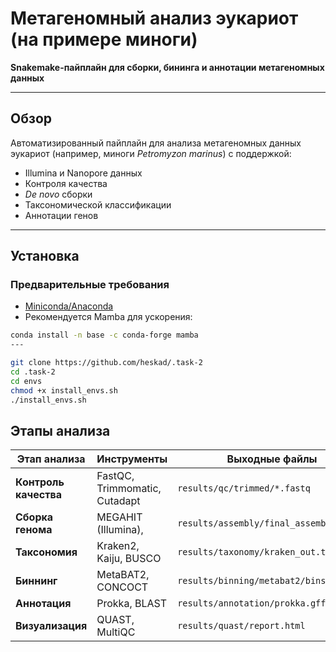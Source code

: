 #  Метагеномный анализ эукариот (на примере миноги)

**Snakemake-пайплайн для сборки, бининга и аннотации метагеномных данных**

---

## Обзор
Автоматизированный пайплайн для анализа метагеномных данных эукариот (например, миноги *Petromyzon marinus*) с поддержкой:
- Illumina и Nanopore данных
- Контроля качества
- *De novo* сборки
- Таксономической классификации
- Аннотации генов

---

## Установка

### Предварительные требования
- [Miniconda/Anaconda](https://docs.conda.io/projects/conda/en/latest/user-guide/install/)
- Рекомендуется Mamba для ускорения:

```bash
conda install -n base -c conda-forge mamba
---

git clone https://github.com/heskad/.task-2
cd .task-2
cd envs
chmod +x install_envs.sh
./install_envs.sh
```


## Этапы анализа

| Этап анализа          | Инструменты                          | Выходные файлы                     |
|-----------------------|--------------------------------------|------------------------------------|
| **Контроль качества** | FastQC, Trimmomatic, Cutadapt        | `results/qc/trimmed/*.fastq`       |
| **Сборка генома**     | MEGAHIT (Illumina),             | `results/assembly/final_assembly.fasta` |
| **Таксономия**        | Kraken2, Kaiju, BUSCO                | `results/taxonomy/kraken_out.txt`  |
| **Биннинг**           | MetaBAT2, CONCOCT                    | `results/binning/metabat2/bins/`   |
| **Аннотация**         | Prokka, BLAST                        | `results/annotation/prokka.gff`    |
| **Визуализация**      | QUAST, MultiQC                       | `results/quast/report.html`        |